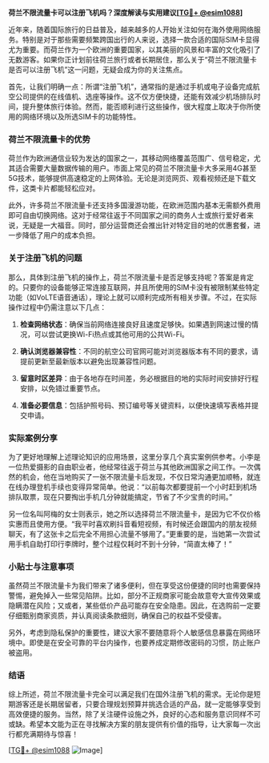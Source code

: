 **荷兰不限流量卡可以注册飞机吗？深度解读与实用建议[[TG💪+ @esim1088](https://t.me/s/esim1088)]**

近年来，随着国际旅行的日益普及，越来越多的人开始关注如何在海外使用网络服务。特别是对于那些需要频繁跨国出行的人来说，选择一款合适的国际SIM卡显得尤为重要。而荷兰作为一个欧洲的重要国家，以其美丽的风景和丰富的文化吸引了无数游客。如果你正计划前往荷兰旅行或者长期居住，那么关于“荷兰不限流量卡是否可以注册飞机”这一问题，无疑会成为你的关注焦点。

首先，让我们明确一点：所谓“注册飞机”，通常指的是通过手机或电子设备完成航空公司提供的在线值机、选座等操作。这不仅方便快捷，还能有效减少机场排队时间，提升整体旅行体验。然而，能否顺利进行这些操作，很大程度上取决于你所使用的网络环境以及所选SIM卡的功能特性。

### 荷兰不限流量卡的优势

荷兰作为欧洲通信业较为发达的国家之一，其移动网络覆盖范围广、信号稳定，尤其适合需要大量数据传输的用户。市面上常见的荷兰不限流量卡大多采用4G甚至5G技术，能够提供高速稳定的上网体验。无论是浏览网页、观看视频还是下载文件，这类卡片都能轻松应对。

此外，许多荷兰不限流量卡还支持多国漫游功能，在欧洲范围内基本无需额外费用即可自由切换网络。这对于经常往返于不同国家之间的商务人士或旅行爱好者来说，无疑是一大福音。同时，部分运营商还会推出针对特定目的地的优惠套餐，进一步降低了用户的成本负担。

### 关于注册飞机的问题

那么，具体到注册飞机的操作上，荷兰不限流量卡是否足够支持呢？答案是肯定的。只要你的设备能够正常连接互联网，并且所使用的SIM卡没有被限制某些特定功能（如VoLTE语音通话），理论上就可以顺利完成所有相关步骤。不过，在实际操作过程中仍需注意以下几点：

1. **检查网络状态**：确保当前网络连接良好且速度足够快。如果遇到网速过慢的情况，可以尝试更换Wi-Fi热点或其他可用的公共Wi-Fi。
   
2. **确认浏览器兼容性**：不同的航空公司官网可能对浏览器版本有不同的要求，请提前更新至最新版本以避免出现兼容性问题。
   
3. **留意时区差异**：由于各地存在时间差，务必根据目的地的实际时间安排好行程安排，以免错过重要节点。
   
4. **准备必要信息**：包括护照号码、预订编号等关键资料，以便快速填写表格并提交申请。

### 实际案例分享

为了更好地理解上述理论知识的应用场景，这里分享几个真实案例供参考。小李是一位热爱摄影的自由职业者，他经常往返于荷兰与其他欧洲国家之间工作。一次偶然的机会，他在当地购买了一张不限流量卡后发现，不仅日常沟通更加顺畅，就连在线办理登机手续也变得异常简单。他说：“以前每次都要提前一个小时赶到机场排队取票，现在只要掏出手机几分钟就能搞定，节省了不少宝贵的时间。”

另一位名叫阿梅的女士则表示，她之所以选择荷兰不限流量卡，是因为它不仅价格实惠而且使用方便。“我平时喜欢刷抖音看短视频，有时候还会跟国内的朋友视频聊天，有了这张卡之后完全不用担心流量不够用了。”更重要的是，当她第一次尝试用手机自助打印行李牌时，整个过程仅耗时不到十分钟，“简直太棒了！”

### 小贴士与注意事项

虽然荷兰不限流量卡为我们带来了诸多便利，但在享受这份便捷的同时也需要保持警惕，避免掉入一些常见陷阱。比如，部分不正规商家可能会故意夸大宣传效果或隐瞒潜在风险；又或者，某些低价产品可能存在安全隐患。因此，在选购前一定要仔细甄别商家资质，并认真阅读条款细则，确保自己的权益不受侵害。

另外，考虑到隐私保护的重要性，建议大家不要随意将个人敏感信息暴露在网络环境中。即使是在安全可靠的平台内操作，也要养成定期修改密码的习惯，防止账户被盗用。

### 结语

综上所述，荷兰不限流量卡完全可以满足我们在国外注册飞机的需求。无论你是短期游客还是长期居留者，只要合理规划预算并挑选合适的产品，就一定能够享受到高效便捷的服务。当然，除了关注硬件设施之外，良好的心态和服务意识同样不可或缺。希望本文能为正在寻找解决方案的朋友提供有价值的指导，让大家每一次出行都充满期待与惊喜！

[[TG💪+ @esim1088](https://t.me/s/esim1088) ![Image](https://i.postimg.cc/4NQfJmqS/Snipaste-2025-05-13-00-14-12.png)]